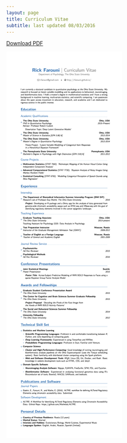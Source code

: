 ```yaml
---
layout: page
title: Curriculum Vitae
subtitle: last updated 08/03/2016
---
```

<div>
<body>
<p><a href="/assets/files/CV.pdf"  
       onclick="var that=this;
       _gaq.push(['_trackEvent','Download','PDF',this.href]); 
       setTimeout(function(){location.href=that.href;},200);
       return false;" class = "btn btn-default"><i class="fa fa-file-text-o fa-1x"></i> Download PDF</a>
    </p>
 <img src="/assets/img/CV.jpeg" alt="CV" >
</body>
</div>
